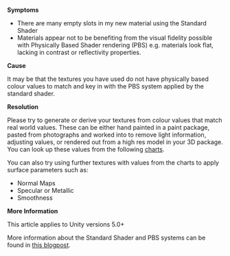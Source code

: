 

**Symptoms**


- There are many empty slots in my new material using the Standard Shader
- Materials appear not to be benefiting from the visual fidelity possible with Physically Based Shader rendering (PBS) e.g. materials look flat, lacking in contrast or reflectivity properties.



**Cause**



It may be that the textures you have used do not have physically based colour values to match and key in with the PBS system applied by the standard shader.



**Resolution**



Please try to generate or derive your textures from colour values that match real world values. These can be either hand painted in a paint package, pasted from photographs and worked into to remove light information, adjusting values, or rendered out from a high res model in your 3D package. You can look up these values from the following [charts](http://docs.unity3d.com/Manual/StandardShaderMaterialCharts.html).



You can also try using further textures with values from the charts to apply surface parameters such as:



 - Normal Maps
 - Specular or Metallic
 - Smoothness




**More Information**



This article applies to Unity versions 5.0+



More information about the Standard Shader and PBS systems can be found in [this blogpost](http://blogs.unity3d.com/2015/02/18/working-with-physically-based-shading-a-practical-approach/).

